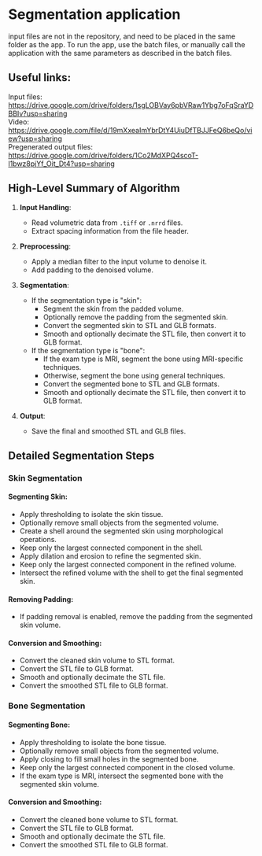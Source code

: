 # Segmentation application

input files are not in the repository, and need to be placed in the same folder as the app.
To run the app, use the batch files, or manually call the application with the same parameters as described in the batch files.

## Useful links:

Input files: https://drive.google.com/drive/folders/1sgLOBVay6pbVRaw1Ybg7oFqSraYDBBIv?usp=sharing  
Video: https://drive.google.com/file/d/19mXxeaImYbrDtY4UiuDfTBJJFeQ6beQo/view?usp=sharing  
Pregenerated output files: https://drive.google.com/drive/folders/1Co2MdXPQ4scoT-l1bwz8pjYf_Oit_Dt4?usp=sharing  

## High-Level Summary of Algorithm

1. **Input Handling**:
    - Read volumetric data from `.tiff` or `.nrrd` files.
    - Extract spacing information from the file header.

2. **Preprocessing**:
    - Apply a median filter to the input volume to denoise it.
    - Add padding to the denoised volume.

3. **Segmentation**:
    - If the segmentation type is "skin":
        - Segment the skin from the padded volume.
        - Optionally remove the padding from the segmented skin.
        - Convert the segmented skin to STL and GLB formats.
        - Smooth and optionally decimate the STL file, then convert it to GLB format.
    - If the segmentation type is "bone":
        - If the exam type is MRI, segment the bone using MRI-specific techniques.
        - Otherwise, segment the bone using general techniques.
        - Convert the segmented bone to STL and GLB formats.
        - Smooth and optionally decimate the STL file, then convert it to GLB format.

4. **Output**:
    - Save the final and smoothed STL and GLB files.

## Detailed Segmentation Steps

### Skin Segmentation

#### Segmenting Skin:
- Apply thresholding to isolate the skin tissue.
- Optionally remove small objects from the segmented volume.
- Create a shell around the segmented skin using morphological operations.
- Keep only the largest connected component in the shell.
- Apply dilation and erosion to refine the segmented skin.
- Keep only the largest connected component in the refined volume.
- Intersect the refined volume with the shell to get the final segmented skin.

#### Removing Padding:
- If padding removal is enabled, remove the padding from the segmented skin volume.

#### Conversion and Smoothing:
- Convert the cleaned skin volume to STL format.
- Convert the STL file to GLB format.
- Smooth and optionally decimate the STL file.
- Convert the smoothed STL file to GLB format.

### Bone Segmentation

#### Segmenting Bone:
- Apply thresholding to isolate the bone tissue.
- Optionally remove small objects from the segmented volume.
- Apply closing to fill small holes in the segmented bone.
- Keep only the largest connected component in the closed volume.
- If the exam type is MRI, intersect the segmented bone with the segmented skin volume.

#### Conversion and Smoothing:
- Convert the cleaned bone volume to STL format.
- Convert the STL file to GLB format.
- Smooth and optionally decimate the STL file.
- Convert the smoothed STL file to GLB format.
